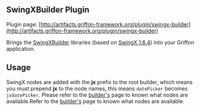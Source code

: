 
SwingXBuilder Plugin
--------------------

Plugin page: [http://artifacts.griffon-framework.org/plugin/swingx-builder](http://artifacts.griffon-framework.org/plugin/swingx-builder)


Brings the [SwingXBuilder][1] libraries (based on [SwingX 1.6.4][2]) into your Griffon application.

Usage
----
SwingX nodes are added with the **jx** prefix to the root builder, which means you must prepend **jx**
to the node names, this means `datePicker` becomes `jxdatePicker`. Please refer to the [builder's][1] page 
to known what nodes are available.Refer to the [builder's][1] page to known what nodes are available.


[1]: http://griffon.codehaus.org/SwingXBuilder
[2]: http://swingx.java.net/

